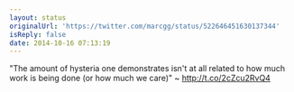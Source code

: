 ```yaml
---
layout: status
originalUrl: 'https://twitter.com/marcgg/status/522646451630137344'
isReply: false
date: 2014-10-16 07:13:19
---
```


"The amount of hysteria one demonstrates isn't at all related to how much work is being done (or how much we care)" ~ http://t.co/2cZcu2RvQ4
